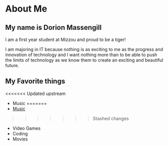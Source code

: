 # About Me

## My name is Dorion Massengill

I am a first year student at Mizzou and proud to be a tiger!

I am majoring in IT because nothing is as exciting to me as the progress and innovation of technology and I want nothing more than to be able to push the limits of technology as we know them to create an exciting and beautiful future.

## My Favorite things

<<<<<<< Updated upstream
* Music 
=======
* [Music](https://github.com/Dorion-M/README.md/blob/main/Music.md)
>>>>>>> Stashed changes
* Video Games
* Coding
* Movies
